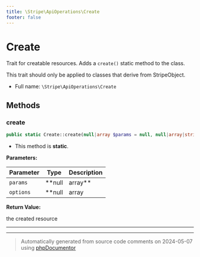 ```yaml
---
title: \Stripe\ApiOperations\Create
footer: false
---
```


# Create

Trait for creatable resources. Adds a `create()` static method to the class.

This trait should only be applied to classes that derive from StripeObject.

* Full name: `\Stripe\ApiOperations\Create`




## Methods

### create



```php
public static Create::create(null|array $params = null, null|array|string $options = null): static
```



* This method is **static**.




**Parameters:**

| Parameter | Type | Description |
|-----------|------|-------------|
| `params` | **null|array** |  |
| `options` | **null|array|string** |  |


**Return Value:**

the created resource



---

---
> Automatically generated from source code comments on 2024-05-07 using [phpDocumentor](http://www.phpdoc.org/)

